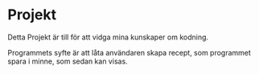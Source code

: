 # Projekt
Detta Projekt är till för att vidga mina kunskaper om kodning.

Programmets syfte är att låta användaren skapa recept, som programmet spara i minne, som sedan kan visas.
